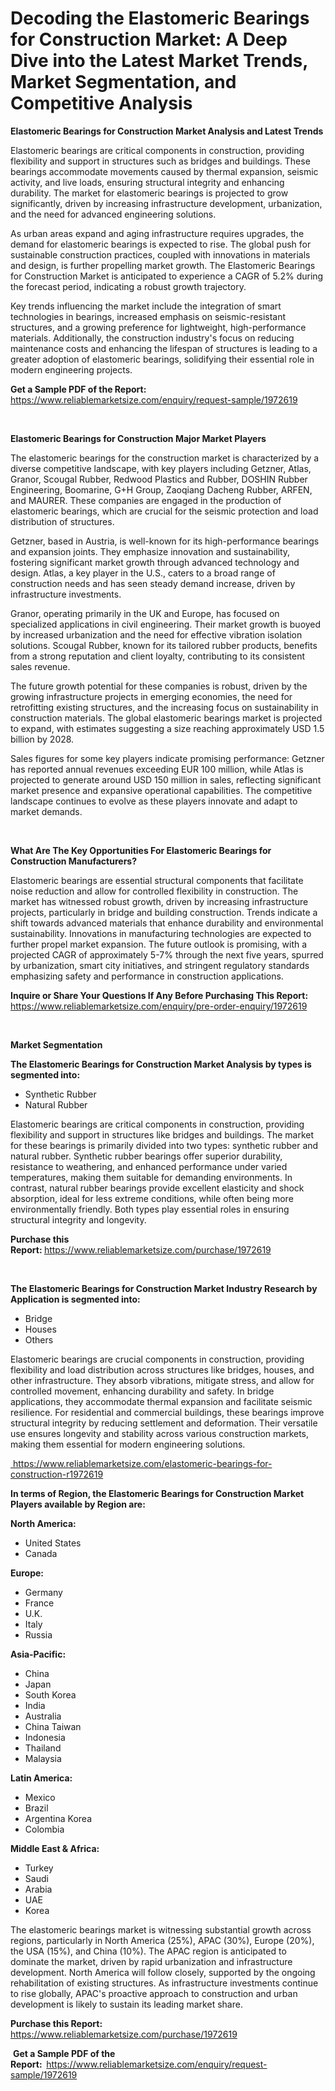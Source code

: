 <p><h1>Decoding the Elastomeric Bearings for Construction Market: A Deep Dive into the Latest Market Trends, Market Segmentation, and Competitive Analysis</h1></p><p><strong>Elastomeric Bearings for Construction Market Analysis and Latest Trends</strong></p>
<p><p>Elastomeric bearings are critical components in construction, providing flexibility and support in structures such as bridges and buildings. These bearings accommodate movements caused by thermal expansion, seismic activity, and live loads, ensuring structural integrity and enhancing durability. The market for elastomeric bearings is projected to grow significantly, driven by increasing infrastructure development, urbanization, and the need for advanced engineering solutions.</p><p>As urban areas expand and aging infrastructure requires upgrades, the demand for elastomeric bearings is expected to rise. The global push for sustainable construction practices, coupled with innovations in materials and design, is further propelling market growth. The Elastomeric Bearings for Construction Market is anticipated to experience a CAGR of 5.2% during the forecast period, indicating a robust growth trajectory.</p><p>Key trends influencing the market include the integration of smart technologies in bearings, increased emphasis on seismic-resistant structures, and a growing preference for lightweight, high-performance materials. Additionally, the construction industry's focus on reducing maintenance costs and enhancing the lifespan of structures is leading to a greater adoption of elastomeric bearings, solidifying their essential role in modern engineering projects.</p></p>
<p><strong>Get a Sample PDF of the Report:&nbsp;</strong> <a href="https://www.reliablemarketsize.com/enquiry/request-sample/1972619?utm_campaign=1901&utm_medium=2&utm_source=Github&utm_content=ia&utm_term=12042025&utm_id=elastomeric-bearings-for-construction">https://www.reliablemarketsize.com/enquiry/request-sample/1972619</a></p>
<p>&nbsp;</p>
<p><strong>Elastomeric Bearings for Construction Major Market Players</strong></p>
<p><p>The elastomeric bearings for the construction market is characterized by a diverse competitive landscape, with key players including Getzner, Atlas, Granor, Scougal Rubber, Redwood Plastics and Rubber, DOSHIN Rubber Engineering, Boomarine, G+H Group, Zaoqiang Dacheng Rubber, ARFEN, and MAURER. These companies are engaged in the production of elastomeric bearings, which are crucial for the seismic protection and load distribution of structures.</p><p>Getzner, based in Austria, is well-known for its high-performance bearings and expansion joints. They emphasize innovation and sustainability, fostering significant market growth through advanced technology and design. Atlas, a key player in the U.S., caters to a broad range of construction needs and has seen steady demand increase, driven by infrastructure investments.</p><p>Granor, operating primarily in the UK and Europe, has focused on specialized applications in civil engineering. Their market growth is buoyed by increased urbanization and the need for effective vibration isolation solutions. Scougal Rubber, known for its tailored rubber products, benefits from a strong reputation and client loyalty, contributing to its consistent sales revenue.</p><p>The future growth potential for these companies is robust, driven by the growing infrastructure projects in emerging economies, the need for retrofitting existing structures, and the increasing focus on sustainability in construction materials. The global elastomeric bearings market is projected to expand, with estimates suggesting a size reaching approximately USD 1.5 billion by 2028.</p><p>Sales figures for some key players indicate promising performance: Getzner has reported annual revenues exceeding EUR 100 million, while Atlas is projected to generate around USD 150 million in sales, reflecting significant market presence and expansive operational capabilities. The competitive landscape continues to evolve as these players innovate and adapt to market demands.</p></p>
<p>&nbsp;</p>
<p><strong>What Are The Key Opportunities For Elastomeric Bearings for Construction Manufacturers?</strong></p>
<p><p>Elastomeric bearings are essential structural components that facilitate noise reduction and allow for controlled flexibility in construction. The market has witnessed robust growth, driven by increasing infrastructure projects, particularly in bridge and building construction. Trends indicate a shift towards advanced materials that enhance durability and environmental sustainability. Innovations in manufacturing technologies are expected to further propel market expansion. The future outlook is promising, with a projected CAGR of approximately 5-7% through the next five years, spurred by urbanization, smart city initiatives, and stringent regulatory standards emphasizing safety and performance in construction applications.</p></p>
<p><strong>Inquire or Share Your Questions If Any Before Purchasing This Report:</strong> <a href="https://www.reliablemarketsize.com/enquiry/pre-order-enquiry/1972619?utm_campaign=1901&utm_medium=2&utm_source=Github&utm_content=ia&utm_term=12042025&utm_id=elastomeric-bearings-for-construction">https://www.reliablemarketsize.com/enquiry/pre-order-enquiry/1972619</a></p>
<p>&nbsp;</p>
<p><strong>Market Segmentation</strong></p>
<p><strong>The Elastomeric Bearings for Construction Market Analysis by types is segmented into:</strong></p>
<p><ul><li>Synthetic Rubber</li><li>Natural Rubber</li></ul></p>
<p><p>Elastomeric bearings are critical components in construction, providing flexibility and support in structures like bridges and buildings. The market for these bearings is primarily divided into two types: synthetic rubber and natural rubber. Synthetic rubber bearings offer superior durability, resistance to weathering, and enhanced performance under varied temperatures, making them suitable for demanding environments. In contrast, natural rubber bearings provide excellent elasticity and shock absorption, ideal for less extreme conditions, while often being more environmentally friendly. Both types play essential roles in ensuring structural integrity and longevity.</p></p>
<p><strong>Purchase this Report:&nbsp;</strong><a href="https://www.reliablemarketsize.com/purchase/1972619?utm_campaign=1901&utm_medium=2&utm_source=Github&utm_content=ia&utm_term=12042025&utm_id=elastomeric-bearings-for-construction">https://www.reliablemarketsize.com/purchase/1972619</a></p>
<p>&nbsp;</p>
<p><strong>The Elastomeric Bearings for Construction Market Industry Research by Application is segmented into:</strong></p>
<p><ul><li>Bridge</li><li>Houses</li><li>Others</li></ul></p>
<p><p>Elastomeric bearings are crucial components in construction, providing flexibility and load distribution across structures like bridges, houses, and other infrastructure. They absorb vibrations, mitigate stress, and allow for controlled movement, enhancing durability and safety. In bridge applications, they accommodate thermal expansion and facilitate seismic resilience. For residential and commercial buildings, these bearings improve structural integrity by reducing settlement and deformation. Their versatile use ensures longevity and stability across various construction markets, making them essential for modern engineering solutions.</p></p>
<p><a href="https://www.reliablemarketsize.com/elastomeric-bearings-for-construction-r1972619?utm_campaign=1901&utm_medium=2&utm_source=Github&utm_content=ia&utm_term=12042025&utm_id=elastomeric-bearings-for-construction">&nbsp;https://www.reliablemarketsize.com/elastomeric-bearings-for-construction-r1972619</a></p>
<p><strong>In terms of Region, the Elastomeric Bearings for Construction Market Players available by Region are:</strong></p>
<p>
    <p> <strong> North America: </strong>
        <ul>
            <li>United States</li>
            <li>Canada</li>
        </ul>
        </p> 
    <p> <strong> Europe: </strong>
        <ul>
            <li>Germany</li>
            <li>France</li>
            <li>U.K.</li>
            <li>Italy</li>
            <li>Russia</li>
        </ul>
        </p> 
    <p> <strong> Asia-Pacific: </strong>
        <ul>
            <li>China</li>
            <li>Japan</li>
            <li>South Korea</li>
            <li>India</li>
            <li>Australia</li>
            <li>China Taiwan</li>
            <li>Indonesia</li>
            <li>Thailand</li>
            <li>Malaysia</li>
        </ul>
        </p> 
    <p> <strong> Latin America: </strong>
        <ul>
            <li>Mexico</li>
            <li>Brazil</li>
            <li>Argentina Korea</li>
            <li>Colombia</li>
        </ul>
        </p> 
    <p> <strong> Middle East & Africa: </strong>
        <ul>
            <li>Turkey</li>
            <li>Saudi</li>
            <li>Arabia</li>
            <li>UAE</li>
            <li>Korea</li>
        </ul>
    </p>
    </p>
<p><p>The elastomeric bearings market is witnessing substantial growth across regions, particularly in North America (25%), APAC (30%), Europe (20%), the USA (15%), and China (10%). The APAC region is anticipated to dominate the market, driven by rapid urbanization and infrastructure development. North America will follow closely, supported by the ongoing rehabilitation of existing structures. As infrastructure investments continue to rise globally, APAC's proactive approach to construction and urban development is likely to sustain its leading market share.</p></p>
<p><strong>Purchase this Report: </strong><a href="https://www.reliablemarketsize.com/purchase/1972619?utm_campaign=1901&utm_medium=2&utm_source=Github&utm_content=ia&utm_term=12042025&utm_id=elastomeric-bearings-for-construction">https://www.reliablemarketsize.com/purchase/1972619</a></p>
<p>&nbsp;<strong>Get a Sample PDF of the Report:&nbsp;&nbsp;</strong><a href="https://www.reliablemarketsize.com/enquiry/request-sample/1972619?utm_campaign=1901&utm_medium=2&utm_source=Github&utm_content=ia&utm_term=12042025&utm_id=elastomeric-bearings-for-construction">https://www.reliablemarketsize.com/enquiry/request-sample/1972619</a></p>
<p><strong></strong></p>
<p><p></p><p></p><p></p></p>